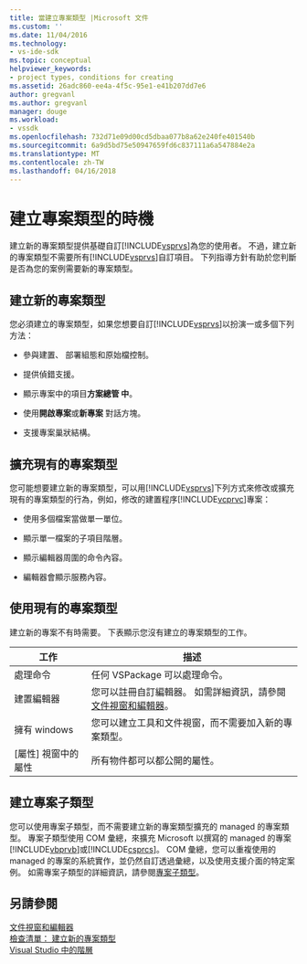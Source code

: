 ```yaml
---
title: 當建立專案類型 |Microsoft 文件
ms.custom: ''
ms.date: 11/04/2016
ms.technology:
- vs-ide-sdk
ms.topic: conceptual
helpviewer_keywords:
- project types, conditions for creating
ms.assetid: 26adc860-ee4a-4f5c-95e1-e41b207dd7e6
author: gregvanl
ms.author: gregvanl
manager: douge
ms.workload:
- vssdk
ms.openlocfilehash: 732d71e09d00cd5dbaa077b8a62e240fe401540b
ms.sourcegitcommit: 6a9d5bd75e50947659fd6c837111a6a547884e2a
ms.translationtype: MT
ms.contentlocale: zh-TW
ms.lasthandoff: 04/16/2018
---
```

# <a name="when-to-create-project-types"></a>建立專案類型的時機
建立新的專案類型提供基礎自訂[!INCLUDE[vsprvs](../../code-quality/includes/vsprvs_md.md)]為您的使用者。 不過，建立新的專案類型不需要所有[!INCLUDE[vsprvs](../../code-quality/includes/vsprvs_md.md)]自訂項目。 下列指導方針有助於您判斷是否為您的案例需要新的專案類型。  
  
## <a name="create-a-new-project-type"></a>建立新的專案類型  
 您必須建立的專案類型，如果您想要自訂[!INCLUDE[vsprvs](../../code-quality/includes/vsprvs_md.md)]以扮演一或多個下列方法：  
  
-   參與建置、 部署組態和原始檔控制。  
  
-   提供偵錯支援。  
  
-   顯示專案中的項目**方案總管 中**。  
  
-   使用**開啟專案**或**新專案** 對話方塊。  
  
-   支援專案巢狀結構。  
  
## <a name="extend-an-existing-project-type"></a>擴充現有的專案類型  
 您可能想要建立新的專案類型，可以用[!INCLUDE[vsprvs](../../code-quality/includes/vsprvs_md.md)]下列方式來修改或擴充現有的專案類型的行為，例如，修改的建置程序[!INCLUDE[vcprvc](../../code-quality/includes/vcprvc_md.md)]專案：  
  
-   使用多個檔案當做單一單位。  
  
-   顯示單一檔案的子項目階層。  
  
-   顯示編輯器周圍的命令內容。  
  
-   編輯器會顯示服務內容。  
  
## <a name="use-an-existing-project-type"></a>使用現有的專案類型  
 建立新的專案不有時需要。 下表顯示您沒有建立的專案類型的工作。  
  
|工作|描述|  
|----------|-----------------|  
|處理命令|任何 VSPackage 可以處理命令。|  
|建置編輯器|您可以註冊自訂編輯器。 如需詳細資訊，請參閱[文件視窗和編輯器](http://msdn.microsoft.com/en-us/603625e1-62b6-413a-bc44-089346e166bc)。|  
|擁有 windows|您可以建立工具和文件視窗，而不需要加入新的專案類型。|  
|[屬性] 視窗中的屬性|所有物件都可以都公開的屬性。|  
  
## <a name="create-a-project-subtype"></a>建立專案子類型  
 您可以使用專案子類型，而不需要建立新的專案類型擴充的 managed 的專案類型。 專案子類型使用 COM 彙總，來擴充 Microsoft 以撰寫的 managed 的專案[!INCLUDE[vbprvb](../../code-quality/includes/vbprvb_md.md)]或[!INCLUDE[csprcs](../../data-tools/includes/csprcs_md.md)]。 COM 彙總，您可以重複使用的 managed 的專案的系統實作，並仍然自訂透過彙總，以及使用支援介面的特定案例。 如需專案子類型的詳細資訊，請參閱[專案子類型](../../extensibility/internals/project-subtypes.md)。  
  
## <a name="see-also"></a>另請參閱  
 [文件視窗和編輯器](http://msdn.microsoft.com/en-us/603625e1-62b6-413a-bc44-089346e166bc)   
 [檢查清單： 建立新的專案類型](../../extensibility/internals/checklist-creating-new-project-types.md)   
 [Visual Studio 中的階層](../../extensibility/internals/hierarchies-in-visual-studio.md)